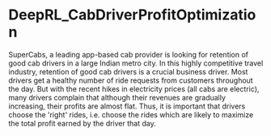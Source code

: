 # DeepRL_CabDriverProfitOptimization
SuperCabs, a leading app-based cab provider is looking for retention of good cab drivers in a large Indian metro city. In this highly competitive travel industry, retention of good cab drivers is a crucial business driver.  Most drivers get a healthy number of ride requests from customers throughout the day. But with the recent hikes in electricity prices (all cabs are electric), many drivers complain that although their revenues are gradually increasing, their profits are almost flat. Thus, it is important that drivers choose the 'right' rides, i.e. choose the rides which are likely to maximize the total profit earned by the driver that day.
